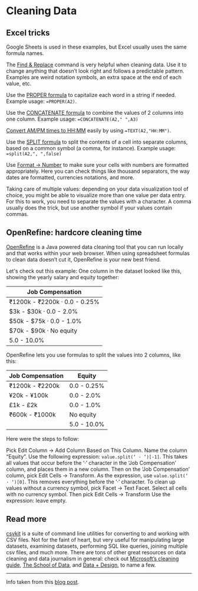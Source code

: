 # Cleaning Data

## Excel tricks

Google Sheets is used in these examples, but Excel usually uses the same formula names.

The [Find & Replace](https://support.google.com/docs/answer/62754?co=GENIE.Platform%3DDesktop&hl=en) command is very helpful when cleaning data. Use it to change anything that doesn’t look right and follows a predictable pattern. Examples are weird notation symbols, an extra space at the end of each value, etc.

Use the <a href="https://support.google.com/docs/answer/3094133?hl=en">PROPER formula</a> to capitalize each word in a string if needed. Example usage: ``=PROPER(A2)``.

Use the <a href="https://support.google.com/docs/answer/3094123?hl=en">CONCATENATE formula</a> to combine the values of 2 columns into one column. Example usage: ``=CONCATENATE(A2," ",A3)``

<a href="https://productforums.google.com/forum/#!topic/docs/V-mVXdxshmM">Convert AM/PM times to HH:MM</a> easily by using ``=TEXT(A2,"HH:MM")``.

Use the <a href="https://support.google.com/docs/answer/3094136?hl=en">SPLIT formula</a> to split the contents of a cell into separate columns, based on a common symbol (a comma, for instance). Example usage: ``=split(A2,", ",false)``

Use <a href="https://support.google.com/docs/answer/56470?hl=en">Format -> Number</a> to make sure your cells with numbers are formatted appropriately. Here you can check things like thousand separators, the way dates are formatted, currencies notations, and more.

Taking care of multiple values: depending on your data visualization tool of choice, you might be able to visualize more than one value per data entry. For this to work, you need to separate the values with a character. A comma usually does the trick, but use another symbol if your values contain commas. 

## OpenRefine: hardcore cleaning time

<a href="http://openrefine.org/">OpenRefine</a> is a Java powered data cleaning tool that you can run locally and that works within your web browser. When using spreadsheet formulas to clean data doesn’t cut it, OpenRefine is your new best friend.<br>

Let's check out this example: One column in the dataset looked like this, showing the yearly salary and equity together:

| Job Compensation |
| ---------------- |
| ₹1200k - ₹2200k · 0.0 - 0.25% |
| $3k - $30k · 0.0 - 2.0% |
| $50k - $75k · 0.0 - 1.0% |
| $70k - $90k · No equity |
| 5.0 - 10.0% |

OpenRefine lets you use formulas to split the values into 2 columns, like this:

| Job Compensation | Equity |
| ---------------- | ------ |
| ₹1200k - ₹2200k | 0.0 - 0.25% |
| ¥20k - ¥100k | 0.0 - 2.0% |
| £1k - £2k | 0.0 - 1.0% |
| ₹600k - ₹1000k | No equity | 
|  | 5.0 - 10.0% |

Here were the steps to follow:

Pick Edit Column -> Add Column Based on This Column. Name the column “Equity”.
Use the following expression: ``value.split(‘ · ‘)[-1]``. This takes all values that occur before the ‘·’ character in the ‘Job Compensation’ column, and places them in a new column.
Then on the ‘Job Compensation’ column, pick Edit Cells -> Transform. As the expression, use ``value.split(‘ · ‘)[0]``. This removes everything before the ‘·’ character.
To clean up values without a currency symbol, pick Facet -> Text Facet. Select all cells with no currency symbol. Then pick Edit Cells -> Transform Use the expression: leave empty.

## Read more

<a href="https://github.com/wireservice/csvkit">csvkit</a> is a suite of command line utilities for converting to and working with CSV files. Not for the faint of heart, but very useful for manipulating large datasets, examining datasets, performing SQL like queries, joining multiple csv files, and much more.
There are tons of other great resources on data cleaning and data journalism in general: check out <a href="https://support.office.com/en-us/article/Top-ten-ways-to-clean-your-data-2844b620-677c-47a7-ac3e-c2e157d1db19">Microsoft’s cleaning guide</a>, <a href="http://schoolofdata.org/handbook/recipes/cleaning-data-with-spreadsheets/">The School of Data</a>, and <a href="https://infoactive.co/data-design/ch08.html">Data + Design</a>, to name a few.

---------

Info taken from this <a href="http://blog.silk.co/post/143527419532/tools-for-data-visualization-part-2-cleaning-data">blog post</a>.
















